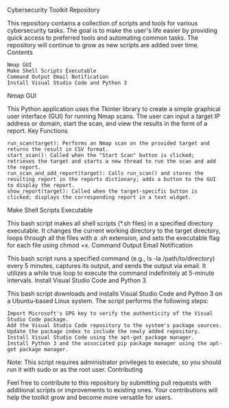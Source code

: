Cybersecurity Toolkit Repository

This repository contains a collection of scripts and tools for various cybersecurity tasks. The goal is to make the user's life easier by providing quick access to preferred tools and automating common tasks. The repository will continue to grow as new scripts are added over time.
Contents

    Nmap GUI
    Make Shell Scripts Executable
    Command Output Email Notification
    Install Visual Studio Code and Python 3

Nmap GUI

This Python application uses the Tkinter library to create a simple graphical user interface (GUI) for running Nmap scans. The user can input a target IP address or domain, start the scan, and view the results in the form of a report.
Key Functions

    run_scan(target): Performs an Nmap scan on the provided target and returns the result in CSV format.
    start_scan(): Called when the "Start Scan" button is clicked; retrieves the target and starts a new thread to run the scan and add the report.
    run_scan_and_add_report(target): Calls run_scan() and stores the resulting report in the reports dictionary; adds a button to the GUI to display the report.
    show_report(target): Called when the target-specific button is clicked; displays the corresponding report in a text widget.

Make Shell Scripts Executable

This bash script makes all shell scripts (*.sh files) in a specified directory executable. It changes the current working directory to the target directory, loops through all the files with a .sh extension, and sets the executable flag for each file using chmod +x.
Command Output Email Notification

This bash script runs a specified command (e.g., ls -la /path/to/directory) every 5 minutes, captures its output, and sends the output via email. It utilizes a while true loop to execute the command indefinitely at 5-minute intervals.
Install Visual Studio Code and Python 3

This bash script downloads and installs Visual Studio Code and Python 3 on a Ubuntu-based Linux system. The script performs the following steps:

    Import Microsoft's GPG key to verify the authenticity of the Visual Studio Code package.
    Add the Visual Studio Code repository to the system's package sources.
    Update the package index to include the newly added repository.
    Install Visual Studio Code using the apt-get package manager.
    Install Python 3 and the associated pip package manager using the apt-get package manager.

Note: This script requires administrator privileges to execute, so you should run it with sudo or as the root user.
Contributing

Feel free to contribute to this repository by submitting pull requests with additional scripts or improvements to existing ones. Your contributions will help the toolkit grow and become more versatile for users.
